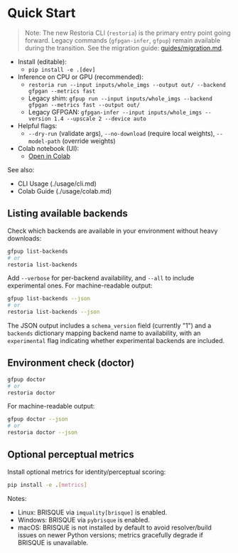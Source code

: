 # Quick Start

> Note: The new Restoria CLI (`restoria`) is the primary entry point going forward.
> Legacy commands (`gfpgan-infer`, `gfpup`) remain available during the transition.
> See the migration guide: [guides/migration.md](../guides/migration.md).

<!-- markdownlint-disable MD013 -->

- Install (editable):
  - `pip install -e .[dev]`
- Inference on CPU or GPU (recommended):
  - `restoria run --input inputs/whole_imgs --output out/ --backend gfpgan --metrics fast`
  - Legacy shim: `gfpup run --input inputs/whole_imgs --backend gfpgan --metrics fast --output out/`
  - Legacy GFPGAN: `gfpgan-infer --input inputs/whole_imgs --version 1.4 --upscale 2 --device auto`
- Helpful flags:
  - `--dry-run` (validate args), `--no-download` (require local weights), `--model-path` (override weights)
- Colab notebook (UI):
  - [Open in Colab](https://colab.research.google.com/github/IAmJonoBo/Restoria/blob/main/notebooks/Restoria_Colab.ipynb)

See also:

- CLI Usage (./usage/cli.md)
- Colab Guide (./usage/colab.md)

## Listing available backends

Check which backends are available in your environment without heavy downloads:

```bash
gfpup list-backends
# or
restoria list-backends
```

Add `--verbose` for per-backend availability, and `--all` to include experimental ones. For machine-readable output:

```bash
gfpup list-backends --json
# or
restoria list-backends --json
```

The JSON output includes a `schema_version` field (currently "1") and a `backends` dictionary mapping backend name to availability, with an `experimental` flag indicating whether experimental backends are included.

## Environment check (doctor)

```bash
gfpup doctor
# or
restoria doctor
```

For machine-readable output:

```bash
gfpup doctor --json
# or
restoria doctor --json
```

## Optional perceptual metrics

Install optional metrics for identity/perceptual scoring:

```bash
pip install -e .[metrics]
```

Notes:

- Linux: BRISQUE via `imquality[brisque]` is enabled.
- Windows: BRISQUE via `pybrisque` is enabled.
- macOS: BRISQUE is not installed by default to avoid resolver/build issues on newer Python versions; metrics gracefully degrade if BRISQUE is unavailable.
